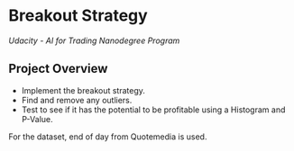 # Breakout Strategy
*Udacity - AI for Trading Nanodegree Program*

## Project Overview
* Implement the breakout strategy. 
* Find and remove any outliers. 
* Test to see if it has the potential to be profitable using a Histogram and P-Value. 

For the dataset, end of day from Quotemedia is used.
